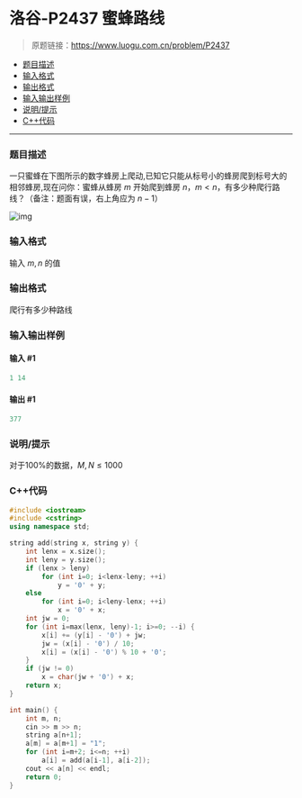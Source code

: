 # 洛谷-P2437 蜜蜂路线

> 原题链接：https://www.luogu.com.cn/problem/P2437

- [题目描述](#题目描述)
- [输入格式](#输入格式)
- [输出格式](#输出格式)
- [输入输出样例](#输入输出样例)
- [说明/提示](#说明/提示)
- [C++代码](#C++代码)

---

### <a name="题目描述">题目描述</a>

一只蜜蜂在下图所示的数字蜂房上爬动,已知它只能从标号小的蜂房爬到标号大的相邻蜂房,现在问你：蜜蜂从蜂房 $m$ 开始爬到蜂房 $n$，$m<n$，有多少种爬行路线？（备注：题面有误，右上角应为 $n-1$）

![img](https://cdn.luogu.com.cn/upload/pic/1575.png)

### <a name="输入格式">输入格式</a>

输入 $m,n$ 的值

### <a name="输出格式">输出格式</a>

爬行有多少种路线

### <a name="输入输出样例">输入输出样例</a>

#### 输入 #1

```c++
1 14
```

#### 输出 #1

```c++
377
```

### <a name="说明/提示">说明/提示</a>

对于100%的数据，$M,N\le 1000$

### <a name="C++代码">C++代码</a>

```c++
#include <iostream>
#include <cstring>
using namespace std;

string add(string x, string y) {
    int lenx = x.size();
    int leny = y.size();
    if (lenx > leny)
        for (int i=0; i<lenx-leny; ++i)
            y = '0' + y;
    else
        for (int i=0; i<leny-lenx; ++i)
            x = '0' + x;
    int jw = 0;
    for (int i=max(lenx, leny)-1; i>=0; --i) {
        x[i] += (y[i] - '0') + jw;
        jw = (x[i] - '0') / 10;
        x[i] = (x[i] - '0') % 10 + '0';
    }
    if (jw != 0)
        x = char(jw + '0') + x;
    return x;
}

int main() {
    int m, n;
    cin >> m >> n;
    string a[n+1];
    a[m] = a[m+1] = "1";
    for (int i=m+2; i<=n; ++i)
        a[i] = add(a[i-1], a[i-2]);
    cout << a[n] << endl;
    return 0;
}
```